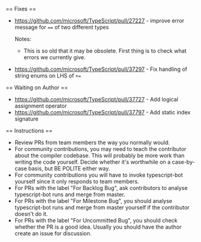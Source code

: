 == Fixes ==

* https://github.com/microsoft/TypeScript/pull/27227 - improve error message for `==` of two different types

  Notes:
  - This is so old that it may be obsolete. First thing is to check what errors we currently give.
* https://github.com/microsoft/TypeScript/pull/37297 - Fix handling of string enums on LHS of `+=`

== Waiting on Author ==

* https://github.com/microsoft/TypeScript/pull/37727 - Add logical assignment operator
* https://github.com/microsoft/TypeScript/pull/37797 - Add static index signature

== Instructions ==

* Review PRs from team members the way you normally would.
* For community contributions, you may need to teach the contributor about the compiler codebase. This will probably be more work than writing the code yourself. Decide whether it's worthwhile on a case-by-case basis, but BE POLITE either way.
* For community contributions you will have to invoke typescript-bot yourself since it only responds to team members.
* For PRs with the label "For Backlog Bug", ask contributors to analyse typescript-bot runs and merge from master.
* For PRs with the label "For Milestone Bug", you should analyse typescript-bot runs and merge from master yourself if the contributor doesn't do it.
* For PRs with the label "For Uncommitted Bug", you should check whether the PR is a good idea. Usually you should have the author create an issue for discussion.
